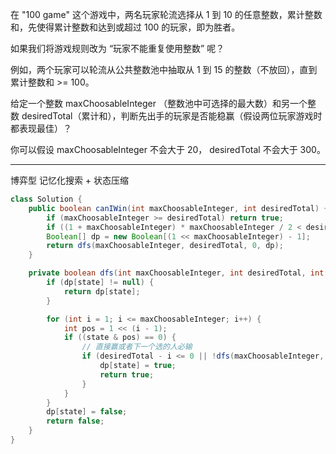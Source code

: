 在 "100 game" 这个游戏中，两名玩家轮流选择从 1 到 10 的任意整数，累计整数和，先使得累计整数和达到或超过 100 的玩家，即为胜者。

如果我们将游戏规则改为 “玩家不能重复使用整数” 呢？

例如，两个玩家可以轮流从公共整数池中抽取从 1 到 15 的整数（不放回），直到累计整数和 >= 100。

给定一个整数 maxChoosableInteger （整数池中可选择的最大数）和另一个整数 desiredTotal（累计和），判断先出手的玩家是否能稳赢（假设两位玩家游戏时都表现最佳）？

你可以假设 maxChoosableInteger 不会大于 20， desiredTotal 不会大于 300。

***

博弈型 记忆化搜索 + 状态压缩

```Java
class Solution {
    public boolean canIWin(int maxChoosableInteger, int desiredTotal) {
        if (maxChoosableInteger >= desiredTotal) return true;
        if ((1 + maxChoosableInteger) * maxChoosableInteger / 2 < desiredTotal) return false;
        Boolean[] dp = new Boolean[(1 << maxChoosableInteger) - 1];
        return dfs(maxChoosableInteger, desiredTotal, 0, dp);
    }

    private boolean dfs(int maxChoosableInteger, int desiredTotal, int state, Boolean[] dp) {
        if (dp[state] != null) {
            return dp[state];
        }

        for (int i = 1; i <= maxChoosableInteger; i++) {
            int pos = 1 << (i - 1);
            if ((state & pos) == 0) {
                // 直接赢或者下一个选的人必输
                if (desiredTotal - i <= 0 || !dfs(maxChoosableInteger, desiredTotal - i, state|pos, dp)) {
                    dp[state] = true;
                    return true;
                }
            }
        }
        dp[state] = false;
        return false;
    }
}
```